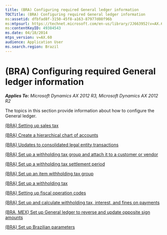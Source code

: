 ```yaml
---
title: (BRA) Configuring required General ledger information
TOCTitle: (BRA) Configuring required General ledger information
ms:assetid: dfbfad8f-3150-45f8-a163-87977d08f96b
ms:mtpsurl: https://technet.microsoft.com/en-us/library/JJ663952(v=AX.60)
ms:contentKeyID: 49384543
ms.date: 04/18/2014
mtps_version: v=AX.60
audience: Application User
ms.search.region: Brazil
---
```


# (BRA) Configuring required General ledger information 


_**Applies To:** Microsoft Dynamics AX 2012 R3, Microsoft Dynamics AX 2012 R2_

The topics in this section provide information about how to configure the General ledger.

[(BRA) Setting up sales tax](bra-setting-up-sales-tax.md)

[(BRA) Create a hierarchical chart of accounts](bra-create-a-hierarchical-chart-of-accounts.md)

[(BRA) Updates to consolidated legal entity transactions](bra-updates-to-consolidated-legal-entity-transactions.md)

[(BRA) Set up a withholding tax group and attach it to a customer or vendor](bra-set-up-a-withholding-tax-group-and-attach-it-to-a-customer-or-vendor.md)

[(BRA) Set up a withholding tax settlement period](bra-set-up-a-withholding-tax-settlement-period.md)

[(BRA) Set up an item withholding tax group](bra-set-up-an-item-withholding-tax-group.md)

[(BRA) Set up a withholding tax](bra-set-up-a-withholding-tax.md)

[(BRA) Setting up fiscal operation codes](bra-setting-up-fiscal-operation-codes.md)

[(BRA) Set up and calculate withholding tax, interest, and fines on payments](bra-set-up-and-calculate-withholding-tax-interest-and-fines-on-payments.md)

[(BRA, MEX) Set up General ledger to reverse and update opposite sign amounts](bra-mex-set-up-general-ledger-to-reverse-and-update-opposite-sign-amounts.md)

[(BRA) Set up Brazilian parameters](bra-set-up-brazilian-parameters.md)

  


